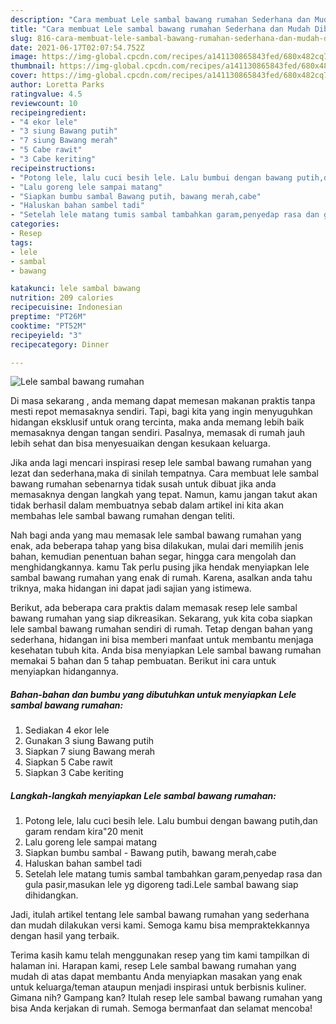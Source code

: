 ```yaml
---
description: "Cara membuat Lele sambal bawang rumahan Sederhana dan Mudah Dibuat"
title: "Cara membuat Lele sambal bawang rumahan Sederhana dan Mudah Dibuat"
slug: 816-cara-membuat-lele-sambal-bawang-rumahan-sederhana-dan-mudah-dibuat
date: 2021-06-17T02:07:54.752Z
image: https://img-global.cpcdn.com/recipes/a141130865843fed/680x482cq70/lele-sambal-bawang-rumahan-foto-resep-utama.jpg
thumbnail: https://img-global.cpcdn.com/recipes/a141130865843fed/680x482cq70/lele-sambal-bawang-rumahan-foto-resep-utama.jpg
cover: https://img-global.cpcdn.com/recipes/a141130865843fed/680x482cq70/lele-sambal-bawang-rumahan-foto-resep-utama.jpg
author: Loretta Parks
ratingvalue: 4.5
reviewcount: 10
recipeingredient:
- "4 ekor lele"
- "3 siung Bawang putih"
- "7 siung Bawang merah"
- "5 Cabe rawit"
- "3 Cabe keriting"
recipeinstructions:
- "Potong lele, lalu cuci besih lele. Lalu bumbui dengan bawang putih,dan garam rendam kira&#34;20 menit"
- "Lalu goreng lele sampai matang"
- "Siapkan bumbu sambal Bawang putih, bawang merah,cabe"
- "Haluskan bahan sambel tadi"
- "Setelah lele matang tumis sambal tambahkan garam,penyedap rasa dan gula pasir,masukan lele yg digoreng tadi.Lele sambal bawang siap dihidangkan."
categories:
- Resep
tags:
- lele
- sambal
- bawang

katakunci: lele sambal bawang 
nutrition: 209 calories
recipecuisine: Indonesian
preptime: "PT26M"
cooktime: "PT52M"
recipeyield: "3"
recipecategory: Dinner

---
```



![Lele sambal bawang rumahan](https://img-global.cpcdn.com/recipes/a141130865843fed/680x482cq70/lele-sambal-bawang-rumahan-foto-resep-utama.jpg)

Di masa  sekarang , anda memang dapat memesan makanan praktis tanpa mesti repot memasaknya sendiri. Tapi, bagi kita yang ingin menyuguhkan hidangan eksklusif untuk orang tercinta, maka anda memang lebih baik memasaknya dengan tangan sendiri. Pasalnya, memasak di rumah jauh lebih sehat dan bisa menyesuaikan dengan kesukaan keluarga.

Jika anda lagi mencari inspirasi resep lele sambal bawang rumahan yang lezat dan sederhana,maka di sinilah tempatnya. Cara membuat lele sambal bawang rumahan  sebenarnya tidak susah untuk dibuat jika anda memasaknya dengan langkah yang tepat. Namun, kamu jangan takut akan tidak berhasil dalam membuatnya 
sebab dalam artikel ini kita akan membahas lele sambal bawang rumahan dengan teliti.  



Nah bagi anda yang mau memasak lele sambal bawang rumahan yang enak, ada beberapa tahap yang bisa dilakukan, mulai dari memilih jenis bahan, kemudian penentuan bahan segar, hingga cara mengolah dan menghidangkannya. kamu Tak perlu pusing jika hendak menyiapkan lele sambal bawang rumahan yang enak di rumah. Karena, asalkan anda  tahu triknya, maka hidangan ini dapat jadi sajian yang istimewa.

Berikut, ada beberapa cara praktis  dalam memasak resep lele sambal bawang rumahan yang siap dikreasikan. Sekarang, yuk kita coba siapkan lele sambal bawang rumahan sendiri di rumah. Tetap dengan bahan yang sederhana, hidangan ini bisa memberi manfaat untuk membantu menjaga kesehatan tubuh kita. Anda bisa menyiapkan Lele sambal bawang rumahan memakai 5 bahan dan 5 tahap pembuatan. Berikut ini cara untuk menyiapkan hidangannya.

<!--inarticleads1-->

##### Bahan-bahan dan bumbu yang dibutuhkan untuk menyiapkan Lele sambal bawang rumahan:

1. Sediakan 4 ekor lele
1. Gunakan 3 siung Bawang putih
1. Siapkan 7 siung Bawang merah
1. Siapkan 5 Cabe rawit
1. Siapkan 3 Cabe keriting




<!--inarticleads2-->

##### Langkah-langkah menyiapkan Lele sambal bawang rumahan:

1. Potong lele, lalu cuci besih lele. Lalu bumbui dengan bawang putih,dan garam rendam kira&#34;20 menit
1. Lalu goreng lele sampai matang
1. Siapkan bumbu sambal - Bawang putih, bawang merah,cabe
1. Haluskan bahan sambel tadi
1. Setelah lele matang tumis sambal tambahkan garam,penyedap rasa dan gula pasir,masukan lele yg digoreng tadi.Lele sambal bawang siap dihidangkan.




Jadi, itulah artikel tentang  lele sambal bawang rumahan  yang sederhana dan mudah dilakukan versi kami. Semoga kamu bisa mempraktekkannya dengan hasil yang terbaik. 

Terima kasih kamu telah menggunakan resep yang tim kami tampilkan di halaman ini. Harapan kami, resep  Lele sambal bawang rumahan yang mudah di atas dapat membantu Anda menyiapkan masakan yang enak untuk keluarga/teman ataupun menjadi inspirasi untuk berbisnis kuliner. Gimana nih? Gampang kan? Itulah resep lele sambal bawang rumahan yang bisa Anda kerjakan di rumah. Semoga bermanfaat dan selamat mencoba!

